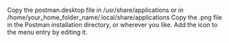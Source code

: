 Copy the postman.desktop file in /usr/share/applications or in /home/your_home_folder_name/.local/share/applications
Copy the .png file in the Postman installation directory, or wherever you like.
Add the icon to the menu entry by editing it.
